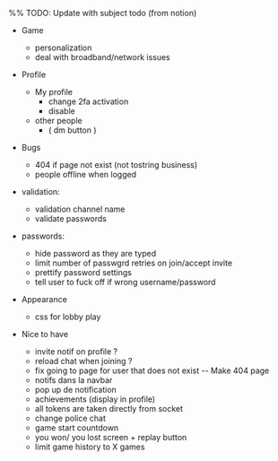 %% TODO: Update with subject todo (from notion)

- Game
  - personalization
  - deal with broadband/network issues

- Profile
  - My profile
    - change 2fa activation
    - disable
  - other people
    - ( dm button )

- Bugs
  - 404 if page not exist (not tostring business)
  - people offline when logged

- validation:

  - validation channel name
  - validate passwords

- passwords:
  - hide password as they are typed
  - limit number of passwgrd retries on join/accept invite
  - prettify password settings
  - tell user to fuck off if wrong username/password

- Appearance
  - css for lobby play

- Nice to have
  - invite notif on profile ?
  - reload chat when joining ?
  - fix going to page for user that does not exist -- Make 404 page
  - notifs dans la navbar
  - pop up de notification
  - achievements (display in profile)
  - all tokens are taken directly from socket
  - change police chat
  - game start countdown
  - you won/ you lost screen + replay button
  - limit game history to X games
